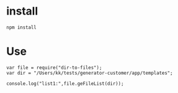 # install

    npm install 

# Use

    var file = require("dir-to-files");
    var dir = "/Users/kk/tests/generator-customer/app/templates";

    console.log("list1:",file.geFileList(dir));